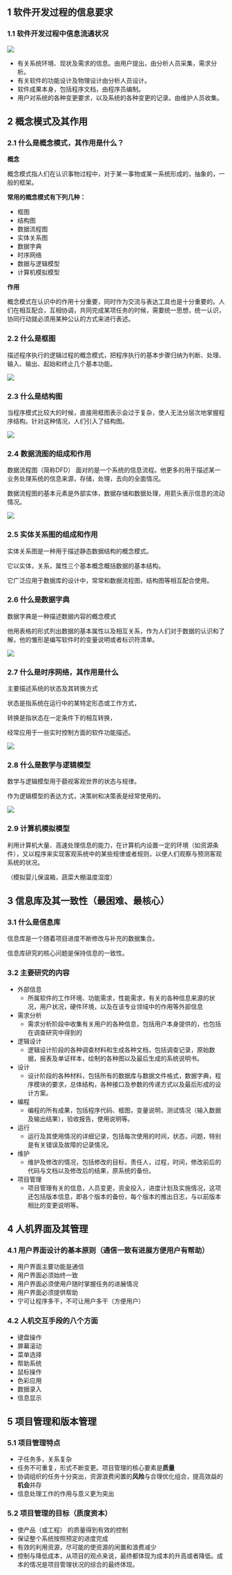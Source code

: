 

## 1 软件开发过程的信息要求

### 1.1 软件开发过程中信息流通状况

![](./image/2.jpg)



- 有关系统环境、现状及需求的信息。由用户提出，由分析人员采集，需求分析。
- 有关软件的功能设计及物理设计由分析人员设计。
- 软件成果本身，包括程序文档，由程序员编制。
- 用户对系统的各种变更要求，以及系统的各种变更的记录。由维护人员收集。

## 2 概念模式及其作用

### 2.1 什么是概念模式，其作用是什么？

**概念**

概念模式指人们在认识事物过程中，对于某一事物或某一系统形成的，抽象的，一般的框架。

**常用的概念模式有下列几种：**

- 框图
- 结构图
- 数据流程图
- 实体关系图
- 数据字典
- 时序网络
- 数据与逻辑模型
- 计算机模拟模型

**作用**

概念模式在认识中的作用十分重要，同时作为交流与表达工具也是十分重要的。人们在相互配合，互相协调，共同完成某项任务的时候，需要统一思想，统一认识，协同行动就必须用某种公认的方式来进行表述。

### 2.2 什么是框图

描述程序执行的逻辑过程的概念模式，把程序执行的基本步骤归纳为判断、处理、输入、输出、起始和终止几个基本功能。

![](./image/3.jpg)

### 2.3 什么是结构图

当程序模式比较大的时候，直接用框图表示会过于复杂，使人无法分层次地掌握程序结构。针对这种情况，人们引入了结构图。

![](./image/4.jpg)

### 2.4 数据流图的组成和作用

数据流程图（简称DFD） 面对的是一个系统的信息流程。他更多的用于描述某一业务处理系统的信息来源，存储，处理，去向的全面情况。

数据流程图的基本元素是外部实体，数据存储和数据处理，用箭头表示信息的流动情况。

![](./image/5.jpg)

### 2.5 实体关系图的组成和作用

实体关系图是一种用于描述静态数据结构的概念模式。

它以实体，关系，属性三个基本概念概括数据的基本结构。

它广泛应用于数据库的设计中，常常和数据流程图，结构图等相互配合使用。

### 2.6 什么是数据字典

数据字典是一种描述数据内容的概念模式

他用表格的形式列出数据的基本属性以及相互关系，作为人们对于数据的认识和了解，他的雏形是编写软件时的变量说明或者标识符清单。

![](./image/6.jpg)



### 2.7 什么是时序网络，其作用是什么

主要描述系统的状态及其转换方式

状态是指系统在运行中的某特定形态或工作方式，

转换是指状态在一定条件下的相互转换，

经常应用于一些实时控制方面的软件功能描述。

![](./image/7.jpg)

### 2.8 什么是数学与逻辑模型

数学与逻辑模型用于藐视客观世界的状态与规律。

作为逻辑模型的表达方式，决策树和决策表是经常使用的。

![](./image/8.jpg)





### 2.9 计算机模拟模型

利用计算机大量、高速处理信息的能力，在计算机内设置一定的环境（如资源条件），又以程序来实现客观系统中的某些规律或者规则，以便人们观察与预测客观系统的状况。

（模拟婴儿保温箱，蔬菜大棚温度湿度）



## 3 信息库及其一致性（最困难、最核心）

### 3.1 什么是信息库

信息库是一个随着项目进度不断修改与补充的数据集合。

信息库研究的核心问题是保持信息的一致性。

### 3.2 主要研究的内容

- 外部信息
  - 所属软件的工作环境、功能需求，性能需求，有关的各种信息来源的状况，用户状况，硬件环境，以及在该专业领域中的作用等外部信息
- 需求分析
  - 需求分析阶段中收集有关用户的各种信息，包括用户本身提供的，也包括在调查研究中得到的
- 逻辑设计
  - 逻辑设计阶段的各种调查材料和生成各种文档，包括调查记录，原始数据，报表及单证样本，绘制的各种图以及最后生成的系统说明书。
- 设计
  - 设计阶段的各种材料，包括所有的数据库与数据文件格式，数据字典，程序模块的要求，总体结构，各种接口及参数的传递方式以及最后形成的设计方案。
- 编程
  - 编程的所有成果，包括程序代码、框图，变量说明，测试情况（输入数据及输出结果），验收报告，使用说明等。
- 运行
  - 运行及其使用情况的详细记录，包括每次使用的时间，状态，问题，特别是有关错误及故障的记录情况。
- 维护
  - 维护及修改的情况，包括修改的目标，责任人，过程，时间，修改前后的代码与文档以及修改后的结果，原系统的备份。
- 项目管理
  - 项目管理有关的信息，人员变更，资金投入，进度计划及实施情况，这项还包括版本信息，即各个版本的备份，每个版本的推出日志，与以前版本相比的变更说明等。



## 4 人机界面及其管理

### 4.1  用户界面设计的基本原则（通信一致有进展方便用户有帮助）

- 用户界面主要功能是通信
- 用户界面必须始终一致
- 用户界面必须使用户随时掌握任务的进展情况
- 用户界面必须提供帮助
- 宁可让程序多干，不可让用户多干（方便用户）

### 4.2 人机交互手段的八个方面

- 键盘操作
- 屏幕滚动
- 菜单选择
- 帮助系统
- 鼠标操作
- 色彩应用
- 数据录入
- 信息显示



## 5 项目管理和版本管理

### 5.1 项目管理特点

- 子任务多，关系复杂
- 任务不可重复，形式不断变更。项目管理的核心要素是**质量**
- 协调组织的任务十分突出，资源浪费闲置的**风险**与合理优化组合，提高效益的**机会**并存
- 信息处理工作的作用与意义更为突出

### 5.2 项目管理的目标（质度资本）

- 使产品（或工程） 的质量得到有效的控制
- 保证整个系统按照预定的进度完成
- 有效的利用资源，尽可能的使资源的闲置和浪费减少
- 控制与降低成本，从项目的观点来说，最终都体现为成本的升高或者降低。成本的情况是项目管理状况的综合的最终体现。